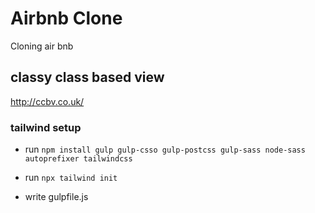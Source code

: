 # Airbnb Clone

Cloning air bnb

## classy class based view

http://ccbv.co.uk/

### tailwind setup

- run `npm install gulp gulp-csso gulp-postcss gulp-sass node-sass autoprefixer tailwindcss`

- run `npx tailwind init`

- write gulpfile.js

